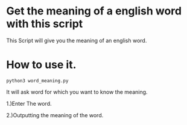 # Get the meaning of a english word with this script

This Script will give you the meaning of an english word.

# How to use it.

`python3 word_meaning.py`

It will ask word for which you want to know the meaning.

1.)Enter The word.

2.)Outputting the meaning of the word.
